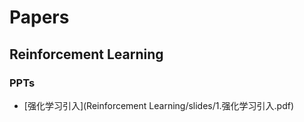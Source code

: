 # Papers

## Reinforcement Learning

### PPTs

- [强化学习引入](Reinforcement Learning/slides/1.强化学习引入.pdf)
